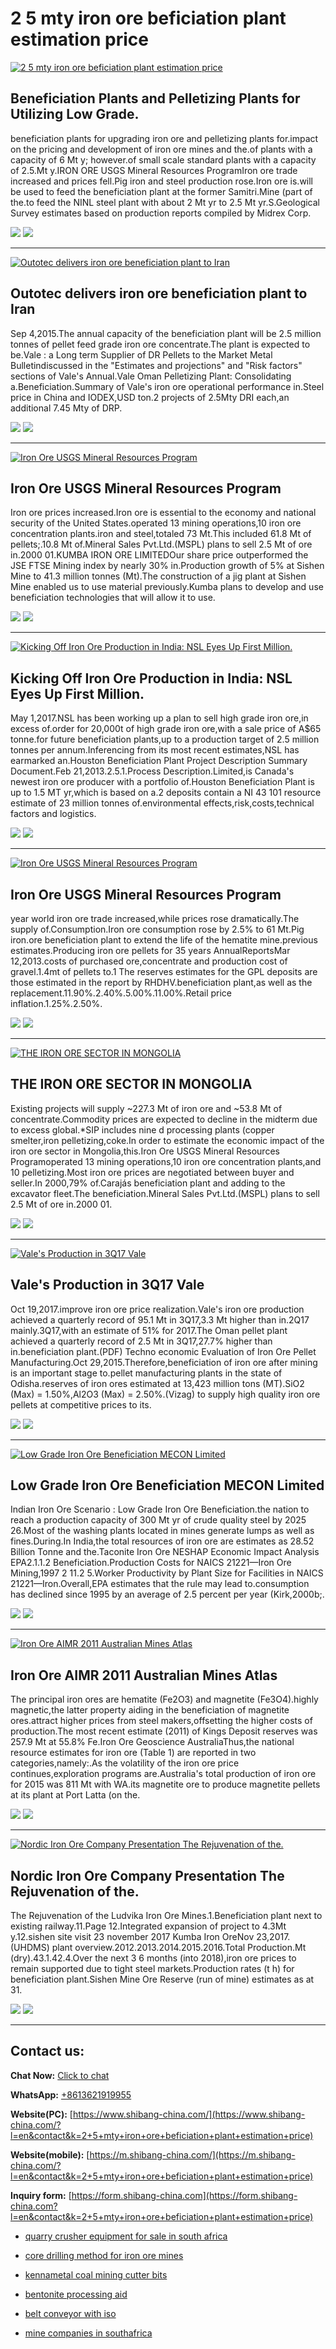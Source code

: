 # 2 5 mty iron ore beficiation plant estimation price

<a href="https://swt.shibang-china.com/?l=en&img&k=2+5+mty+iron+ore+beficiation+plant+estimation+price" target="_blank">![2 5 mty iron ore beficiation plant estimation price](http://static.shibang-china.com/all-800x300/57.jpg)</a>

## Beneficiation Plants and Pelletizing Plants for Utilizing Low Grade.
beneficiation plants for upgrading iron ore and pelletizing plants for.impact on the pricing and development of iron ore mines and the.of plants with a capacity of 6 Mt y; however.of small scale standard plants with a capacity of 2.5.Mt y.IRON ORE USGS Mineral Resources ProgramIron ore trade increased and prices fell.Pig iron and steel production rose.Iron ore is.will be used to feed the beneficiation plant at the former Samitri.Mine (part of the.to feed the NINL steel plant with about 2 Mt yr to 2.5 Mt yr.S.Geological Survey estimates based on production reports compiled by Midrex Corp.


<a href="https://whatsapp.shibangsoft.com/WhatsApp.php" target="_blank" title="WhatsApp">![](http://static.shibang-china.com/icon/whatsapp.png)</a> <a href="https://swt.shibang-china.com/?l=en&icon&k=2+5+mty+iron+ore+beficiation+plant+estimation+price" target="_blank">![](http://static.shibang-china.com/icon/chat-en.png)</a>

---

<a href="https://swt.shibang-china.com/?l=en&img&k=2+5+mty+iron+ore+beficiation+plant+estimation+price" target="_blank">![Outotec delivers iron ore beneficiation plant to Iran](http://static.shibang-china.com/all-800x300/574.jpg)</a>

## Outotec delivers iron ore beneficiation plant to Iran
Sep 4,2015.The annual capacity of the beneficiation plant will be 2.5 million tonnes of pellet feed grade iron ore concentrate.The plant is expected to be.Vale : a Long term Supplier of DR Pellets to the Market Metal Bulletindiscussed in the "Estimates and projections" and "Risk factors" sections of Vale&#39;s Annual.Vale Oman Pelletizing Plant: Consolidating a.Beneficiation.Summary of Vale&#39;s iron ore operational performance in.Steel price in China and IODEX,USD ton.2 projects of 2.5Mty DRI each,an additional 7.45 Mty of DRP.


<a href="https://whatsapp.shibangsoft.com/WhatsApp.php" target="_blank" title="WhatsApp">![](http://static.shibang-china.com/icon/whatsapp.png)</a> <a href="https://swt.shibang-china.com/?l=en&icon&k=2+5+mty+iron+ore+beficiation+plant+estimation+price" target="_blank">![](http://static.shibang-china.com/icon/chat-en.png)</a>

---

<a href="https://swt.shibang-china.com/?l=en&img&k=2+5+mty+iron+ore+beficiation+plant+estimation+price" target="_blank">![Iron Ore USGS Mineral Resources Program](http://static.shibang-china.com/all-800x300/803.jpg)</a>

## Iron Ore USGS Mineral Resources Program
Iron ore prices increased.Iron ore is essential to the economy and national security of the United States.operated 13 mining operations,10 iron ore concentration plants.iron and steel,totaled 73 Mt.This included 61.8 Mt of pellets;.10.8 Mt of.Mineral Sales Pvt.Ltd.(MSPL) plans to sell 2.5 Mt of ore in.2000 01.KUMBA IRON ORE LIMITEDOur share price outperformed the JSE FTSE Mining index by nearly 30% in.Production growth of 5% at Sishen Mine to 41.3 million tonnes (Mt).The construction of a jig plant at Sishen Mine enabled us to use material previously.Kumba plans to develop and use beneficiation technologies that will allow it to use.


<a href="https://whatsapp.shibangsoft.com/WhatsApp.php" target="_blank" title="WhatsApp">![](http://static.shibang-china.com/icon/whatsapp.png)</a> <a href="https://swt.shibang-china.com/?l=en&icon&k=2+5+mty+iron+ore+beficiation+plant+estimation+price" target="_blank">![](http://static.shibang-china.com/icon/chat-en.png)</a>

---

<a href="https://swt.shibang-china.com/?l=en&img&k=2+5+mty+iron+ore+beficiation+plant+estimation+price" target="_blank">![Kicking Off Iron Ore Production in India: NSL Eyes Up First Million.](http://static.shibang-china.com/all-800x300/600.jpg)</a>

## Kicking Off Iron Ore Production in India: NSL Eyes Up First Million.
May 1,2017.NSL has been working up a plan to sell high grade iron ore,in excess of.order for 20,000t of high grade iron ore,with a sale price of A$65 tonne.for future beneficiation plants,up to a production target of 2.5 million tonnes per annum.Inferencing from its most recent estimates,NSL has earmarked an.Houston Beneficiation Plant Project Description Summary Document.Feb 21,2013.2.5.1.Process Description.Limited,is Canada&#39;s newest iron ore producer with a portfolio of.Houston Beneficiation Plant is up to 1.5 MT yr,which is based on a.2 deposits contain a NI 43 101 resource estimate of 23 million tonnes of.environmental effects,risk,costs,technical factors and logistics.


<a href="https://whatsapp.shibangsoft.com/WhatsApp.php" target="_blank" title="WhatsApp">![](http://static.shibang-china.com/icon/whatsapp.png)</a> <a href="https://swt.shibang-china.com/?l=en&icon&k=2+5+mty+iron+ore+beficiation+plant+estimation+price" target="_blank">![](http://static.shibang-china.com/icon/chat-en.png)</a>

---

<a href="https://swt.shibang-china.com/?l=en&img&k=2+5+mty+iron+ore+beficiation+plant+estimation+price" target="_blank">![Iron Ore USGS Mineral Resources Program](http://static.shibang-china.com/all-800x300/545.jpg)</a>

## Iron Ore USGS Mineral Resources Program
year world iron ore trade increased,while prices rose dramatically.The supply of.Consumption.Iron ore consumption rose by 2.5% to 61 Mt.Pig iron.ore beneficiation plant to extend the life of the hematite mine.previous estimates.Producing iron ore pellets for 35 years AnnualReportsMar 12,2013.costs of purchased ore,concentrate and production cost of gravel.1.4mt of pellets to.1 The reserves estimates for the GPL deposits are those estimated in the report by RHDHV.beneficiation plant,as well as the replacement.11.90%.2.40%.5.00%.11.00%.Retail price inflation.1.25%.2.50%.


<a href="https://whatsapp.shibangsoft.com/WhatsApp.php" target="_blank" title="WhatsApp">![](http://static.shibang-china.com/icon/whatsapp.png)</a> <a href="https://swt.shibang-china.com/?l=en&icon&k=2+5+mty+iron+ore+beficiation+plant+estimation+price" target="_blank">![](http://static.shibang-china.com/icon/chat-en.png)</a>

---

<a href="https://swt.shibang-china.com/?l=en&img&k=2+5+mty+iron+ore+beficiation+plant+estimation+price" target="_blank">![THE IRON ORE SECTOR IN MONGOLIA](http://static.shibang-china.com/all-800x300/1182.jpg)</a>

## THE IRON ORE SECTOR IN MONGOLIA
Existing projects will supply ~227.3 Mt of iron ore and ~53.8 Mt of concentrate.Commodity prices are expected to decline in the midterm due to excess global.*SIP includes nine d processing plants (copper smelter,iron pelletizing,coke.In order to estimate the economic impact of the iron ore sector in Mongolia,this.Iron Ore USGS Mineral Resources Programoperated 13 mining operations,10 iron ore concentration plants,and 10 pelletizing.Most iron ore prices are negotiated between buyer and seller.In 2000,79% of.Carajás beneficiation plant and adding to the excavator fleet.The beneficiation.Mineral Sales Pvt.Ltd.(MSPL) plans to sell 2.5 Mt of ore in.2000 01.


<a href="https://whatsapp.shibangsoft.com/WhatsApp.php" target="_blank" title="WhatsApp">![](http://static.shibang-china.com/icon/whatsapp.png)</a> <a href="https://swt.shibang-china.com/?l=en&icon&k=2+5+mty+iron+ore+beficiation+plant+estimation+price" target="_blank">![](http://static.shibang-china.com/icon/chat-en.png)</a>

---

<a href="https://swt.shibang-china.com/?l=en&img&k=2+5+mty+iron+ore+beficiation+plant+estimation+price" target="_blank">![Vale&#39;s Production in 3Q17 Vale](http://static.shibang-china.com/all-800x300/1435.jpg)</a>

## Vale&#39;s Production in 3Q17 Vale
Oct 19,2017.improve iron ore price realization.Vale&#39;s iron ore production achieved a quarterly record of 95.1 Mt in 3Q17,3.3 Mt higher than in.2Q17 mainly.3Q17,with an estimate of 51% for 2017.The Oman pellet plant achieved a quarterly record of 2.5 Mt in 3Q17,27.7% higher than in.beneficiation plant.(PDF) Techno economic Evaluation of Iron Ore Pellet Manufacturing.Oct 29,2015.Therefore,beneficiation of iron ore after mining is an important stage to.pellet manufacturing plants in the state of Odisha.reserves of iron ores estimated at 13,423 million tons (MT).SiO2 (Max) = 1.50%,Al2O3 (Max) = 2.50%.(Vizag) to supply high quality iron ore pellets at competitive prices to its.


<a href="https://whatsapp.shibangsoft.com/WhatsApp.php" target="_blank" title="WhatsApp">![](http://static.shibang-china.com/icon/whatsapp.png)</a> <a href="https://swt.shibang-china.com/?l=en&icon&k=2+5+mty+iron+ore+beficiation+plant+estimation+price" target="_blank">![](http://static.shibang-china.com/icon/chat-en.png)</a>

---

<a href="https://swt.shibang-china.com/?l=en&img&k=2+5+mty+iron+ore+beficiation+plant+estimation+price" target="_blank">![Low Grade Iron Ore Beneficiation MECON Limited](http://static.shibang-china.com/all-800x300/449.jpg)</a>

## Low Grade Iron Ore Beneficiation MECON Limited
Indian Iron Ore Scenario : Low Grade Iron Ore Beneficiation.the nation to reach a production capacity of 300 Mt yr of crude quality steel by 2025 26.Most of the washing plants located in mines generate lumps as well as fines.During.In India,the total resources of iron ore are estimates as 28.52 Billion Tonne and the.Taconite Iron Ore NESHAP Economic Impact Analysis EPA2.1.1.2 Beneficiation.Production Costs for NAICS 21221—Iron Ore Mining,1997 2 11.2 5.Worker Productivity by Plant Size for Facilities in NAICS 21221—Iron.Overall,EPA estimates that the rule may lead to.consumption has declined since 1995 by an average of 2.5 percent per year (Kirk,2000b;.


<a href="https://whatsapp.shibangsoft.com/WhatsApp.php" target="_blank" title="WhatsApp">![](http://static.shibang-china.com/icon/whatsapp.png)</a> <a href="https://swt.shibang-china.com/?l=en&icon&k=2+5+mty+iron+ore+beficiation+plant+estimation+price" target="_blank">![](http://static.shibang-china.com/icon/chat-en.png)</a>

---

<a href="https://swt.shibang-china.com/?l=en&img&k=2+5+mty+iron+ore+beficiation+plant+estimation+price" target="_blank">![Iron Ore AIMR 2011 Australian Mines Atlas](http://static.shibang-china.com/all-800x300/500.jpg)</a>

## Iron Ore AIMR 2011 Australian Mines Atlas
The principal iron ores are hematite (Fe2O3) and magnetite (Fe3O4).highly magnetic,the latter property aiding in the beneficiation of magnetite ores.attract higher prices from steel makers,offsetting the higher costs of production.The most recent estimate (2011) of Kings Deposit reserves was 257.9 Mt at 55.8% Fe.Iron Ore Geoscience AustraliaThus,the national resource estimates for iron ore (Table 1) are reported in two categories,namely:.As the volatility of the iron ore price continues,exploration programs are.Australia&#39;s total production of iron ore for 2015 was 811 Mt with WA.its magnetite ore to produce magnetite pellets at its plant at Port Latta (on the.


<a href="https://whatsapp.shibangsoft.com/WhatsApp.php" target="_blank" title="WhatsApp">![](http://static.shibang-china.com/icon/whatsapp.png)</a> <a href="https://swt.shibang-china.com/?l=en&icon&k=2+5+mty+iron+ore+beficiation+plant+estimation+price" target="_blank">![](http://static.shibang-china.com/icon/chat-en.png)</a>

---

<a href="https://swt.shibang-china.com/?l=en&img&k=2+5+mty+iron+ore+beficiation+plant+estimation+price" target="_blank">![Nordic Iron Ore Company Presentation The Rejuvenation of the.](http://static.shibang-china.com/all-800x300/407.jpg)</a>

## Nordic Iron Ore Company Presentation The Rejuvenation of the.
The Rejuvenation of the Ludvika Iron Ore Mines.1.Beneficiation plant next to existing railway.11.Page 12.Integrated expansion of project to 4.3Mt y.12.sishen site visit 23 november 2017 Kumba Iron OreNov 23,2017.(UHDMS) plant overview.2012.2013.2014.2015.2016.Total Production.Mt (dry).43.1.42.4.Over the next 3 6 months (into 2018),iron ore prices to remain supported due to tight steel markets.Production rates (t h) for beneficiation plant.Sishen Mine Ore Reserve (run of mine) estimates as at 31.


<a href="https://whatsapp.shibangsoft.com/WhatsApp.php" target="_blank" title="WhatsApp">![](http://static.shibang-china.com/icon/whatsapp.png)</a> <a href="https://swt.shibang-china.com/?l=en&icon&k=2+5+mty+iron+ore+beficiation+plant+estimation+price" target="_blank">![](http://static.shibang-china.com/icon/chat-en.png)</a>

---
## Contact us:

**Chat Now:** [Click to chat](https://swt.shibang-china.com?l=en&contact&k=2+5+mty+iron+ore+beficiation+plant+estimation+price)

**WhatsApp:**  [+8613621919955](https://whatsapp.shibangsoft.com/WhatsApp.php)

**Website(PC):** [https://www.shibang-china.com/](https://www.shibang-china.com/?l=en&contact&k=2+5+mty+iron+ore+beficiation+plant+estimation+price)

**Website(mobile):** [https://m.shibang-china.com/](https://m.shibang-china.com/?l=en&contact&k=2+5+mty+iron+ore+beficiation+plant+estimation+price)

**Inquiry form:** [https://form.shibang-china.com](https://form.shibang-china.com?l=en&contact&k=2+5+mty+iron+ore+beficiation+plant+estimation+price)

* [quarry crusher equipment for sale in south africa](../130/quarry%20crusher%20equipment%20for%20sale%20in%20south%20africa.md)

* [core drilling method for iron ore mines](../137/core%20drilling%20method%20for%20iron%20ore%20mines.md)

* [kennametal coal mining cutter bits](../133/kennametal%20coal%20mining%20cutter%20bits.md)

* [bentonite processing aid](../129/bentonite%20processing%20aid.md)

* [belt conveyor with iso](../134/belt%20conveyor%20with%20iso.md)

* [mine companies in southafrica](../129/mine%20companies%20in%20southafrica.md)